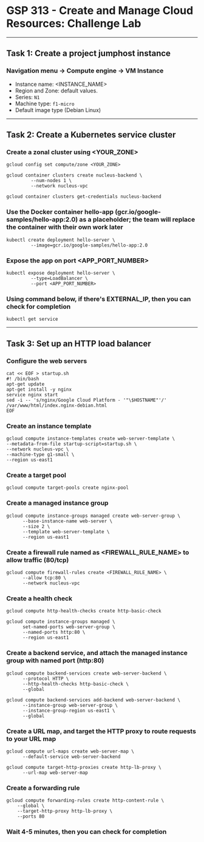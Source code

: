 # GSP 313 - Create and Manage Cloud Resources: Challenge Lab
-----------------------------------------------------------------------------------------------------------------------------------------------------------------
## Task 1: Create a project jumphost instance

### Navigation menu -> Compute engine -> VM Instance

* Instance name: <INSTANCE_NAME>
* Region and Zone: default values.
* Series: `N1`
* Machine type: `f1-micro`
* Default image type (Debian Linux)

-----------------------------------------------------------------------------------------------------------------------------------------------------------------
## Task 2: Create a Kubernetes service cluster

### Create a zonal cluster using <YOUR_ZONE>
```
gcloud config set compute/zone <YOUR_ZONE>
```
```
gcloud container clusters create nucleus-backend \
         --num-nodes 1 \
         --network nucleus-vpc
```
```       
gcloud container clusters get-credentials nucleus-backend
```

### Use the Docker container hello-app (gcr.io/google-samples/hello-app:2.0) as a placeholder; the team will replace the container with their own work later
```
kubectl create deployment hello-server \
         --image=gcr.io/google-samples/hello-app:2.0
```

### Expose the app on port <APP_PORT_NUMBER>
```
kubectl expose deployment hello-server \
         --type=LoadBalancer \
         --port <APP_PORT_NUMBER>
```

### Using command below, if there's EXTERNAL_IP, then you can check for completion
```       
kubectl get service          
```

-----------------------------------------------------------------------------------------------------------------------------------------------------------------
## Task 3: Set up an HTTP load balancer

### Configure the web servers
```
cat << EOF > startup.sh
#! /bin/bash
apt-get update
apt-get install -y nginx
service nginx start
sed -i -- 's/nginx/Google Cloud Platform - '"\$HOSTNAME"'/' /var/www/html/index.nginx-debian.html
EOF
```

### Create an instance template
```
gcloud compute instance-templates create web-server-template \
--metadata-from-file startup-script=startup.sh \
--network nucleus-vpc \
--machine-type g1-small \
--region us-east1
```

### Create a target pool
```
gcloud compute target-pools create nginx-pool
```

### Create a managed instance group
```
gcloud compute instance-groups managed create web-server-group \
      --base-instance-name web-server \
      --size 2 \
      --template web-server-template \
      --region us-east1
```

### Create a firewall rule named as <FIREWALL_RULE_NAME> to allow traffic (80/tcp)
```
gcloud compute firewall-rules create <FIREWALL_RULE_NAME> \
      --allow tcp:80 \
      --network nucleus-vpc
```

### Create a health check
```
gcloud compute http-health-checks create http-basic-check
```
```
gcloud compute instance-groups managed \
      set-named-ports web-server-group \
      --named-ports http:80 \
      --region us-east1
```

### Create a backend service, and attach the managed instance group with named port (http:80)
```
gcloud compute backend-services create web-server-backend \
      --protocol HTTP \
      --http-health-checks http-basic-check \
      --global
```
```
gcloud compute backend-services add-backend web-server-backend \
      --instance-group web-server-group \
      --instance-group-region us-east1 \
      --global
```

### Create a URL map, and target the HTTP proxy to route requests to your URL map
```
gcloud compute url-maps create web-server-map \
      --default-service web-server-backend
```
```
gcloud compute target-http-proxies create http-lb-proxy \
      --url-map web-server-map
```

### Create a forwarding rule
```
gcloud compute forwarding-rules create http-content-rule \
    --global \
    --target-http-proxy http-lb-proxy \
    --ports 80
```
    
### Wait 4-5 minutes, then you can check for completion

